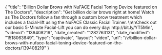 {
    "title": "Billion Dollar Brows with NuFACE Facial Toning Device featured on The Doctors",
    "description": "Get billion dollar brows right at home! Watch as The Doctors follow a fan through a custom brow treatment which includes a facial-lift using the NuFACE Classic Facial Trainer. \n\nCheck out our basic 5-Minute Facial-Lift you can do every day: http:\/\/bit.ly\/YT5Min",
    "videoid": "139408219",
    "date_created": "1282763131",
    "date_modified": "1518063649",
    "type": "captivate",
    "layout": "video",
    "url": "\/v\/billion-dollar-brows-with-nuface-facial-toning-device-featured-on-the-doctors\/139408219"
}